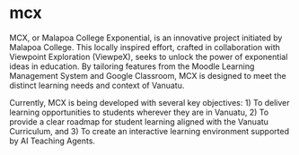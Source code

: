 # mcx
MCX, or Malapoa College Exponential, is an innovative project initiated by Malapoa College. This locally inspired effort, crafted in collaboration with Viewpoint Exploration (ViewpeX), seeks to unlock the power of exponential ideas in education. By tailoring features from the Moodle Learning Management System and Google Classroom, MCX is designed to meet the distinct learning needs and context of Vanuatu.

Currently, MCX is being developed with several key objectives: 1) To deliver learning opportunities to students wherever they are in Vanuatu, 2) To provide a clear roadmap for student learning aligned with the Vanuatu Curriculum, and 3) To create an interactive learning environment supported by AI Teaching Agents.
